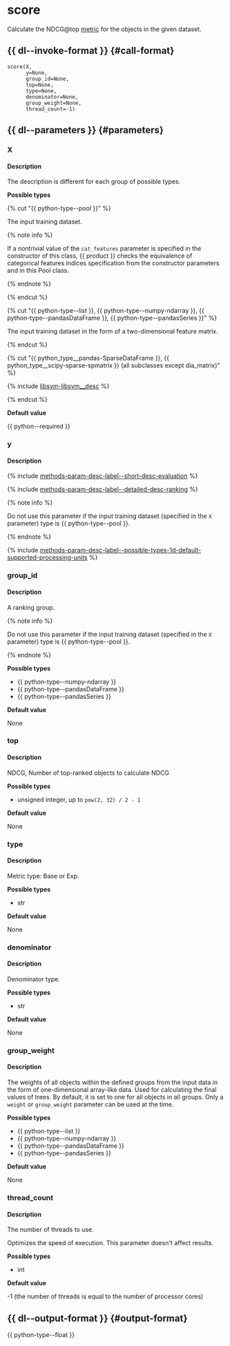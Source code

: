 # score

Calculate the NDCG@top [metric](../concepts/loss-functions.md) for the objects in the given dataset.


## {{ dl--invoke-format }} {#call-format}

```
score(X,
      y=None,
      group_id=None,
      top=None,
      type=None,
      denominator=None,
      group_weight=None,
      thread_count=-1)
```

## {{ dl--parameters }} {#parameters}

### X

#### Description

The description is different for each group of possible types.

**Possible types**

{% cut "{{ python-type--pool }}" %}

The input training dataset.

{% note info %}

If a nontrivial value of the `cat_features` parameter is specified in the constructor of this class, {{ product }} checks the equivalence of categorical features indices specification from the constructor parameters and in this Pool class.

{% endnote %}

{% endcut %}

{% cut "{{ python-type--list }}, {{ python-type--numpy-ndarray }}, {{ python-type--pandasDataFrame }}, {{ python-type--pandasSeries }}" %}

The input training dataset in the form of a two-dimensional feature matrix.

{% endcut %}

{% cut "{{ python_type__pandas-SparseDataFrame }}, {{ python_type__scipy-sparse-spmatrix }} (all subclasses except dia_matrix)" %}

{% include [libsvm-libsvm__desc](../_includes/work_src/reusage-formats/libsvm__desc.md) %}

{% endcut %}

**Default value**

{{ python--required }}


### y

#### Description

{% include [methods-param-desc-label--short-desc-evaluation](../_includes/work_src/reusage/label--short-desc-evaluation.md) %}

{% include [methods-param-desc-label--detailed-desc-ranking](../_includes/work_src/reusage/label--detailed-desc-ranking.md) %}

{% note info %}

Do not use this parameter if the input training dataset (specified in the `X` parameter) type is {{ python-type--pool }}.

{% endnote %}

{% include [methods-param-desc-label--possible-types-1d-default-supported-processing-units](../_includes/work_src/reusage/label--possible-types-1d-default-supported-processing-units.md) %}

### group_id

#### Description

A ranking group.

{% note info %}

Do not use this parameter if the input training dataset (specified in the `X` parameter) type is {{ python-type--pool }}.

{% endnote %}

**Possible types**

- {{ python-type--numpy-ndarray }}
- {{ python-type--pandasDataFrame }}
- {{ python-type--pandasSeries }}

**Default value**

None

### top

#### Description

 NDCG, Number of top-ranked objects to calculate NDCG

**Possible types**

- unsigned integer, up to `pow(2, 32) / 2 - 1`

**Default value**

None

### type

#### Description

Metric type: Base or Exp.

**Possible types**

- str

**Default value**

None

### denominator

#### Description

Denominator type.

**Possible types**

- str

**Default value**

None

### group_weight

#### Description

The weights of all objects within the defined groups from the input data in the form of one-dimensional array-like data.
Used for calculating the final values of trees. By default, it is set to one for all objects in all groups.
Only a `weight` or `group_weight` parameter can be used at the time.

**Possible types**

- {{ python-type--list }}
- {{ python-type--numpy-ndarray }}
- {{ python-type--pandasDataFrame }}
- {{ python-type--pandasSeries }}

**Default value**

None

### thread_count

#### Description

The number of threads to use.

Optimizes the speed of execution. This parameter doesn't affect results.

**Possible types**

- int

**Default value**

-1 (the number of threads is equal to the number of processor cores)

## {{ dl--output-format }} {#output-format}
{{ python-type--float }}

